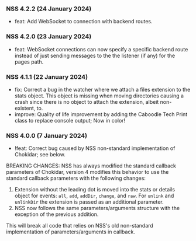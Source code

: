 ### NSS 4.2.2 (24 January 2024)

- feat: Add WebSocket to connection with backend routes.

### NSS 4.2.0 (23 January 2024)

- feat: WebSocket connections can now specify a specific backend route instead of just sending messages to the the listener (if any) for the pages path. 

### NSS 4.1.1 (22 January 2024)

- fix: Correct a bug in the watcher where we attach a files extension to the stats object. This object is missing when moving directories causing a crash since there is no object to attach the extension, albeit non-existent, to.
- improve: Quality of life improvement by adding the Caboodle Tech Print class to replace console output; Now in color!

### NSS 4.0.0 (7 January 2024)

- !feat: Correct bug caused by NSS non-standard implementation of Chokidar; see below.

BREAKING CHANGES: NSS has always modified the standard callback parameters of Chokidar, version 4 modifies this behavior to use the standard callback parameters with the following changes:

1. Extension without the leading dot is moved into the stats or details object for events: `all`, `add`, `addDir`, `change`, and `raw`. For `unlink` and `unlinkDir` the extension is passed as an additional parameter.
2. NSS now follows the same parameters/arguments structure with the exception of the previous addition.

This will break all code that relies on NSS's old non-standard implementation of parameters/arguments in callback.
